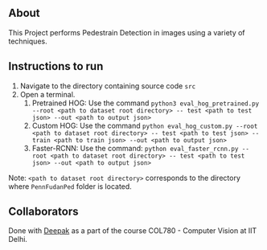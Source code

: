 ## About

This Project performs Pedestrain Detection in images using a variety of techniques.

## Instructions to run

1. Navigate to the directory containing source code `src`
2. Open a terminal. 
    1. Pretrained HOG: Use the command `python3 eval_hog_pretrained.py --root <path to dataset root directory> -- test <path to test json> --out <path to output json>`
    2. Custom HOG: Use the command `python eval_hog_custom.py --root <path to dataset root directory> -- test <path to test json> -- train <path to train json> --out <path to output json>`
    3. Faster-RCNN: Use the command: `python eval_faster_rcnn.py --root <path to dataset root directory> -- test <path to test json> --out <path to output json>`
    
Note: `<path to dataset root directory>` corresponds to the directory where `PennFudanPed` folder is located.

## Collaborators

Done with [Deepak](https://github.com/deepakkhichar) as a part of the course COL780 - Computer Vision at IIT Delhi.
